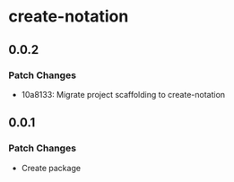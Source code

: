 # create-notation

## 0.0.2

### Patch Changes

- 10a8133: Migrate project scaffolding to create-notation

## 0.0.1

### Patch Changes

- Create package
